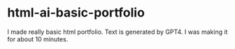 # html-ai-basic-portfolio
I made really basic html portfolio. Text is generated by GPT4. I was making it for about 10 minutes.
